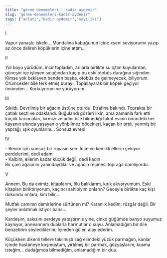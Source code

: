 ```yaml
---
title: "görme denemeleri - kadir aydemir"
slug: "görme-denemeleri-kadir-aydemir"
tags: ["anlatı","kadir aydemir","sayı:iki"]
---
```


I

Vapur yanaştı; iskele... Mandalina kabuğunun içine «seni seviyorum»
yazıp az önce deliren köpüklerin içine attım...

II

Yol boyu yürüdüm, incir topladım, arılarla birlikte su içtim kuyulardan,
güneşin içe işleyen sıcağından kaçıp bu eski otobüs durağına sığındım.
Kimse yok bekleyen benden başka, otobüs de gelmeyecek, biliyorum.
Örümcekler bile terk etmiş burayı. Topallayarak bir köpek geçiyor
önümden... Korkuyorum ve yürüyorum.

III

Sıkıldı. Devrilmiş bir ağacın üstüne oturdu. Etrafına bakındı. Toprakta
bir çatlak seçti ve odaklandı. Buğulandı gözleri ilkin, ama zamanla fark
etti küçük karıncaları, kırmızı ve adını bile bilmediği fakat evinin
önündeki her kayanın altında yaşayan o yönbilmez böcekleri, kaçan bir
tırtılı, yenmiş bir yaprağı, ışık oyunlarını... Sonsuz evreni.

IV

\- Benim için sonsuz bir rüyasın sen. İnce ve kemikli ellerin çekiyor
perdelerimi, dedi adam  
\- Kalbim, ellerim kadar küçük değil, dedi kadın  
Bir çam ağacının yanındaydılar ve ağacın reçinesi toprağa damlıyordu.

V

Annem. Bu da evimiz, kitaplarım, ölü balıklarım, kırık akvaryumum. Eski
kitapları biriktiriyorum, kaçıncı sahibiyim onların? Geceyle birlikte
kaç kişi dokundu onlara, kim bilir...

Mutfak camının demirlerine sürtünen mi? Karanlık kedim; rüzgâr değil.
Bir şeyler anlatmak istiyor bana...

Kardeşim, sakızını perdeye yapıştırmış yine, çinko güğümde banyo suyumuz
kaynıyor, anneannem dualarla harmutlar o suyu. Anlamadığım bir dile
benzetirim söylediklerini. İçimden güler, alay ederim.

Küçükken dikenli tellere takılmıştı sağ elimdeki yüzük parmağım, kanlar
içinde hastaneye koşmuştum, yırtılmış bir parmak, gözyaşlarım, kusma
isteğim... dudağımda bilmediğim, anlamadığım bir dua.


